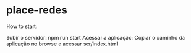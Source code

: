 # place-redes
How to start:

Subir o servidor: npm run start
Acessar a aplicação: Copiar o caminho da aplicação no browse e acessar scr/index.html